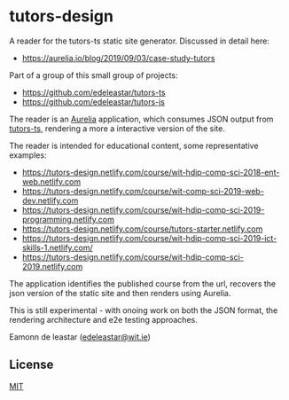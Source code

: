 tutors-design
=====

A reader for the tutors-ts static site generator. Discussed in detail here:

- <https://aurelia.io/blog/2019/09/03/case-study-tutors>

Part of a group of this small group of projects:

- <https://github.com/edeleastar/tutors-ts>
- <https://github.com/edeleastar/tutors-js>

The reader is an [Aurelia](https://aurelia.io/) application, which consumes JSON output from [tutors-ts](https://github.com/edeleastar/tutors-ts), rendering a
 more a interactive version of the site. 
 
The reader is intended for educational content, some representative examples:
 
 - <https://tutors-design.netlify.com/course/wit-hdip-comp-sci-2018-ent-web.netlify.com>
 - <https://tutors-design.netlify.com/course/wit-comp-sci-2019-web-dev.netlify.com>
 - <https://tutors-design.netlify.com/course/wit-hdip-comp-sci-2019-programming.netlify.com>
 - <https://tutors-design.netlify.com/course/tutors-starter.netlify.com>
 - <https://tutors-design.netlify.com/course/wit-hdip-comp-sci-2019-ict-skills-1.netlify.com/>
 - <https://tutors-design.netlify.com/course/wit-hdip-comp-sci-2019.netlify.com>
 
 The application identifies the published course from the url, recovers the json version 
 of the static site and then renders using Aurelia.
 
 This is still experimental - with onoing work on both the JSON format, the rendering architecture and 
 e2e testing approaches.
 
 Eamonn de leastar (edeleastar@wit.ie)

## License

[MIT](https://github.com/atom/atom/blob/master/LICENSE.md)
